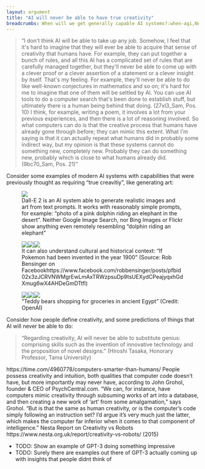 ```yaml
---
layout: argument
title: "AI will never be able to have true creativity"
breadcrumbs: When will we get generally capable AI systems?:when-agi,Never:never,AI will never be able to have true creativity:creativity
---
```

<blockquote>
“I don't think AI will be able to take up any job. Somehow, I feel that it's hard to imagine that they will ever be able to acquire that sense of creativity that humans have. For example, they can put together a bunch of rules, and all this AI has a complicated set of rules that are carefully managed together, but they'll never be able to come up with a clever proof or a clever assertion of a statement or a clever insight by itself. That's my feeling. For example, they'll never be able to do like well-known conjectures in mathematics and so on; it's hard for me to imagine that one of them will be settled by AI. You can use AI tools to do a computer search that's been done to establish stuff, but ultimately there is a human being behind that doing. (27xl3_Sam, Pos. 10)
I think, for example, writing a poem, it involves a lot from your previous experiences, and then there is a lot of reasoning involved. So what computers can do is that the creative process that humans have already gone through before; they can mimic this extent. What I'm saying is that it can actually repeat what humans did in probably some indirect way, but my opinion is that these systems cannot do something new, completely new. Probably they can do something new, probably which is close to what humans already did. (9bc70_Sam, Pos. 21)”
</blockquote>
Consider some examples of modern AI systems with capabilities that were previously thought as requiring “true creavitiy”, like generating art:
<figure><img src='https://lh3.googleusercontent.com/B2fEJqRHIQMOM9M0qQzfwhJHoxgxfacCuda3xsAp5lYt3r7qU8rehCtmWk0Hf74ENmIAshcY3HAGHwHgimMF240XiSVWKdlWqrvX2zfaWdrIq6Bi7vlR68SUV4QuKapiw5BsN8nD3Uas1capthBkKJkyCbuKD-thXGPHKW4cMFFqOphC6qqtw3E2P9n2OZWQSEI' referrerpolicy='no-referrer'/><figcaption markdown='1'>Dall-E 2 is an AI system able to generate realistic images and art from text prompts. It works with reasonably simple prompts, for example: “photo of a pink dolphin riding an elephant in the desert”. Neither Google Image Search, nor Bing Images or Flickr show anything even remotely resembling “dolphin riding an elephant”
</figcaption></figure>
<figure><img src='https://lh4.googleusercontent.com/MkOpcYLJf1vBrPE5teRQmZLCNsVBt2EBivcqoLABpvvYOJFA4LKax_22w07ZLwo-lDNZLtUkam-l2aYcMqW2G4Iw_ODBo_XtxfglVJFPJ9gA8uabl5uh5IcIjhgVZTg5Xi3jK3wRXFNs3TChwydLMkEuZbpG5Jib45-kAjSxZRRUL_ivcDaPfY5t9GeDXbfg6AI' referrerpolicy='no-referrer'/><img src='https://lh5.googleusercontent.com/PBJ5fajtANRQPnYmwUz9wtsPc7e-WuVuLu31v004hVPBOTQahjG4Hj7oAwkz1JrzIDJ4MtMhUNOmJLdlL3cX4I0K5suPRqnk6_6VuqKsutQnJ6Y52jMvsdeu4hktHYIaTNPwseWCVVAep1IibQr0u5ttIjBtVRuhiDD4ukRdgDsHzqqpne8WF3lLqR122JXLtGY' referrerpolicy='no-referrer'/><img src='https://lh4.googleusercontent.com/xWpxcu0mv_Yi15SIE-Bwqa-lAruLRXrRAYvv6tfzz078fRviGO7cv3wNWWY6LBDMhKDg_IpCuL6o78DAR91k38nAZQVSis1NjHNkmyXmj0OFTpUSf9R9L9kPATmUuo54LIF5ADzuxCkjT0InAg1p2OIRlZkQxQuVxPXZHR2EHC2cULNSIbbSEj6z6nGXKAkrh3A' referrerpolicy='no-referrer'/><figcaption markdown='1'>It can also understand cultural and historical context: “If Pokemon had been invented in the year 1900” (Source: Rob Bensinger on Facebookhttps://www.facebook.com/robbensinger/posts/pfbid02x3zJCRVNWMgrEwLmAxTRWzpsuDp9tsUEXydCPeajyqxhGdXmug6wX4AHDeGmDTtfl)
</figcaption></figure>
<figure><img src='https://lh4.googleusercontent.com/NgQDB9h6rvPSVdcKBIMQyZ2UAWNo2pMu78Fd8bvF3VVl7ew1ht76U5TRxsghg6ll8WpL7JBBK09Pox4_ie8xrrVe2b3oGnOy1okjr5riBoRmAQRpp0pFrbR9I5nJx6oeYNzxuTJbEbPiq9G-AV550XUFZXJpe2ctwSYDsPp9PHkRHjoCqCt_GA4xy4ZGyxS4qcY' referrerpolicy='no-referrer'/><img src='https://lh6.googleusercontent.com/OnhA0fhk2wp5ZKc_vnu-YOkhSkPETBUG4RpKsMzSSdt0GUow5GY84lpFXYxR4xgPYC_YOfsC9CnYgGZ_p5O2zmI7p9n4D3b-hq-8qXYTqACL_pfjKGLpbJovT6ZM8Ku6-QIYRkFeXYEKBEpkYdRcbTmWM77A01lgL9mRi2_Q4i3nuDvTk-abVm06e3LLfVmk5xA' referrerpolicy='no-referrer'/><img src='https://lh3.googleusercontent.com/MmgejdAsiGBlLp9w4S6AWAJfHVA556IxLVt5gkOR0VJrQrlSEGd492rFiaZkgdFy1awWaZ08ta8R0B0yPKP79dDPZuC_RkMNtDe4_Zd07lh1SdMPWAw-CjtFbiaVyvHywM93JBTM0XBQwGjiyN7mdRV0CiP-g9J-S-HlsNlwOfp8BbQXO_qsaKZbEl9N9gpg9XY' referrerpolicy='no-referrer'/><figcaption markdown='1'>“Teddy bears shopping for groceries in ancient Egypt” (Credit: OpenAI) 
</figcaption></figure>
Consider how people define creativity, and some predictions of things that AI will never be able to do:
<blockquote>“Regarding creativity, AI will never be able to substitute genius: comprising skills such as the invention of innovative technology and the proposition of novel designs.” (Hiroshi Tasaka, Honorary Professor, Tama University)</blockquote>
https://time.com/4960778/computers-smarter-than-humans/
People possess creativity and intuition, both qualities that computer code doesn’t have, but more importantly may never have, according to John Grohol, founder & CEO of PsychCentral.com.
“We can, for instance, have computers mimic creativity through subsuming works of art into a database, and then creating a new work of ‘art’ from some amalgamation,” says Grohol. “But is that the same as human creativity, or is the computer’s code simply following an instruction set? I’d argue it’s very much just the latter, which makes the computer far inferior when it comes to that component of intelligence.”
Nesta Report on Creativity vs Robots
https://www.nesta.org.uk/report/creativity-vs-robots/
(2015)
<ul><li>TODO: Show an example of GPT-3 doing something impressive</li>
<li>TODO: Surely there are examples out there of GPT-3 actually coming up with insights that people didnt think of</li>
